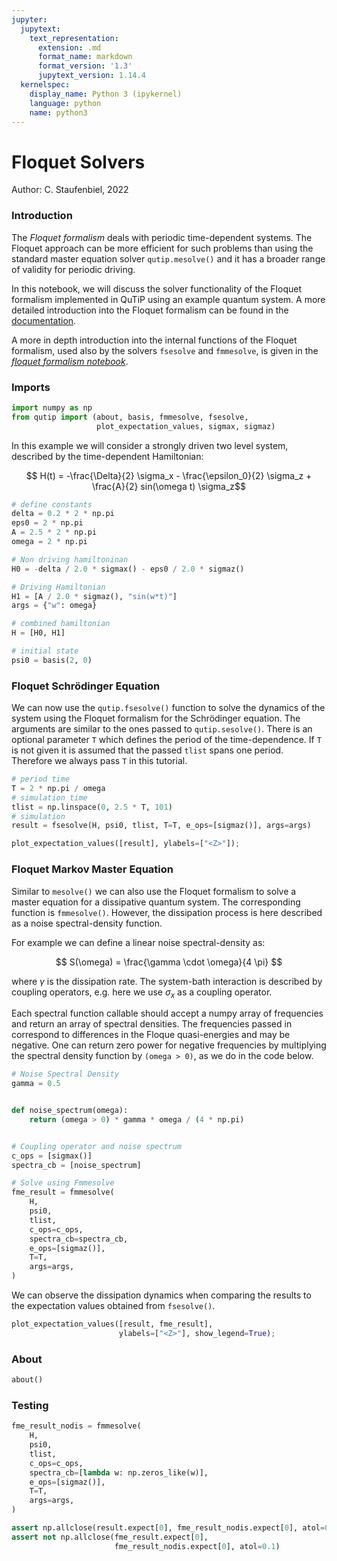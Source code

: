 ```yaml
---
jupyter:
  jupytext:
    text_representation:
      extension: .md
      format_name: markdown
      format_version: '1.3'
      jupytext_version: 1.14.4
  kernelspec:
    display_name: Python 3 (ipykernel)
    language: python
    name: python3
---
```


# Floquet Solvers

Author: C. Staufenbiel, 2022

### Introduction

The *Floquet formalism* deals with periodic time-dependent systems. The Floquet approach can be more efficient for such problems than using the standard master equation solver `qutip.mesolve()` and it has a broader range of validity for periodic driving.

In this notebook, we will discuss the solver functionality of the Floquet formalism implemented in QuTiP using an example quantum system. A more detailed introduction into the Floquet formalism can be found in the [documentation](https://qutip.org/docs/latest/guide/dynamics/dynamics-floquet.html).

A more in depth introduction into the internal functions of the Floquet formalism, used also by the solvers `fsesolve` and `fmmesolve`, is given in the [*floquet formalism notebook*](012_floquet_formalism.md).

### Imports

```python
import numpy as np
from qutip import (about, basis, fmmesolve, fsesolve,
                   plot_expectation_values, sigmax, sigmaz)
```

In this example we will consider a strongly driven two level system, described by the time-dependent Hamiltonian:

$$ H(t) = -\frac{\Delta}{2} \sigma_x - \frac{\epsilon_0}{2} \sigma_z + \frac{A}{2} sin(\omega t) \sigma_z$$

```python
# define constants
delta = 0.2 * 2 * np.pi
eps0 = 2 * np.pi
A = 2.5 * 2 * np.pi
omega = 2 * np.pi

# Non driving hamiltoninan
H0 = -delta / 2.0 * sigmax() - eps0 / 2.0 * sigmaz()

# Driving Hamiltonian
H1 = [A / 2.0 * sigmaz(), "sin(w*t)"]
args = {"w": omega}

# combined hamiltonian
H = [H0, H1]

# initial state
psi0 = basis(2, 0)
```

### Floquet Schrödinger Equation 

We can now use the `qutip.fsesolve()` function to solve the dynamics of the system using the Floquet formalism for the Schrödinger equation. The arguments are similar to the ones passed to `qutip.sesolve()`. There is an optional parameter `T` which defines the period of the time-dependence. If `T` is not given it is assumed that the passed `tlist` spans one period. Therefore we always pass `T` in this tutorial.

```python
# period time
T = 2 * np.pi / omega
# simulation time
tlist = np.linspace(0, 2.5 * T, 101)
# simulation
result = fsesolve(H, psi0, tlist, T=T, e_ops=[sigmaz()], args=args)

plot_expectation_values([result], ylabels=["<Z>"]);
```

### Floquet Markov Master Equation

Similar to `mesolve()` we can also use the Floquet formalism to solve a master equation  for a dissipative quantum system. The corresponding function is `fmmesolve()`. However, the dissipation process is here described as a noise spectral-density function.

For example we can define a linear noise spectral-density as: 

$$ S(\omega) = \frac{\gamma \cdot \omega}{4 \pi} $$

where $\gamma$ is the dissipation rate. The system-bath interaction is described by coupling operators, e.g. here we use $\sigma_x$ as a coupling operator.

Each spectral function callable should accept a numpy array of frequencies and return an array of spectral densities. The frequencies passed in correspond to differences in the Floque quasi-energies and may be negative. One can return zero power for negative frequencies by multiplying the spectral density function by `(omega > 0)`, as   we do in the code below.

```python
# Noise Spectral Density
gamma = 0.5


def noise_spectrum(omega):
    return (omega > 0) * gamma * omega / (4 * np.pi)


# Coupling operator and noise spectrum
c_ops = [sigmax()]
spectra_cb = [noise_spectrum]

# Solve using Fmmesolve
fme_result = fmmesolve(
    H,
    psi0,
    tlist,
    c_ops=c_ops,
    spectra_cb=spectra_cb,
    e_ops=[sigmaz()],
    T=T,
    args=args,
)
```

We can observe the dissipation dynamics when comparing the results to the expectation values obtained from `fsesolve()`.

```python
plot_expectation_values([result, fme_result],
                        ylabels=["<Z>"], show_legend=True);
```

### About

```python
about()
```

### Testing

```python
fme_result_nodis = fmmesolve(
    H,
    psi0,
    tlist,
    c_ops=c_ops,
    spectra_cb=[lambda w: np.zeros_like(w)],
    e_ops=[sigmaz()],
    T=T,
    args=args,
)
```

```python
assert np.allclose(result.expect[0], fme_result_nodis.expect[0], atol=0.1)
assert not np.allclose(fme_result.expect[0],
                       fme_result_nodis.expect[0], atol=0.1)
```
